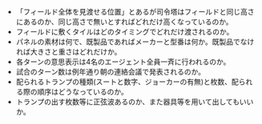  * 「フィールド全体を見渡せる位置」とあるが司令塔はフィールドと同じ高さにあるのか、同じ高さで無いとすればどれだけ高くなっているのか。
 * フィールドに敷くタイルはどのタイミングでどれだけ渡されるのか。
 * パネルの素材は何で、既製品であればメーカーと型番は何か。既製品でなければ大きさと重さはどれだけか。
 * 各ターンの意思表示は4名のエージェント全員一斉に行われるのか。
 * 試合のターン数は例年通り朝の連絡会議で発表されるのか。
 * 配られるトランプの種類(スートと数字、ジョーカーの有無)と枚数、配られる際の順序はどうなっているのか。
 * トランプの出す枚数等に正弦波あるのか、また器具等を用いて出してもいいか。
